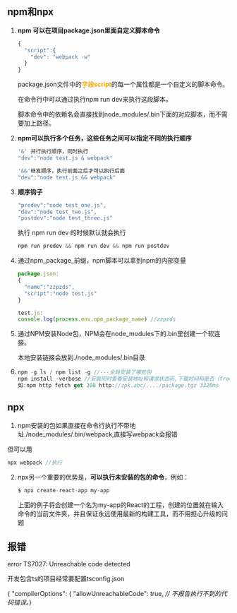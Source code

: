 ## npm和npx

1. **npm 可以在项目package.json里面自定义脚本命令**

   ```js
   {
     "script":{
       "dev": "webpack -w"
     }
   }
   ```

   package.json文件中的<span style="color:orange">**字段script**</span>的每一个属性都是一个自定义的脚本命令。

   在命令行中可以通过执行npm run dev来执行这段脚本。

   脚本命令中的依赖名会直接找到node_modules/.bin下面的对应脚本，而不需要加上路径。

2. **npm可以执行多个任务，这些任务之间可以指定不同的执行顺序**

   ```js
   '&' 并行执行顺序，同时执行
   "dev":"node test.js & webpack"
   
   '&&'继发顺序，执行前面之后才可以执行后面
   "dev":"node test.js && webpack"
   ```

3. **顺序钩子**

   ```js
   "predev":"node test_one.js",
   "dev":"node test_two.js",
   "postdev":"node test_three.js"
   ```

   执行 npm run dev 的时候默认就会执行

   ```js
   npm run predev && npm run dev && npm run postdev
   ```

   

4. 通过npm_package_前缀，npm脚本可以拿到npm的内部变量

   ```js
   package.json:
   {
     "name":"zzpzds",
     "script":"node test.js"
   }
   
   test.js:
   console.log(process.env.npm_package_name) //zzpzds
   ```

5. 通过NPM安装Node包，NPM会在node_modules下的.bin里创建一个软连接。

   本地安装链接会放到./node_modules/.bin目录

6. ```js
   npm -g ls / npm list -g //---全局安装了哪些包
   npm install -verbose //安装同时查看安装地址和请求状态码,下载时间和是否（from cache）
   如:npm http fetch get 200 http://zpk.abc/..../package.tgz 3320ms 
   ```

## npx

1. npm安装的包如果直接在命令行执行不带地址./node_modules/.bin/webpack,直接写webpack会报错

但可以用

```js
npx webpack //执行
```

2. npx另一个重要的优势是，**可以执行未安装的包的命令**，例如：

   ```js
   $ npx create-react-app my-app
   ```

   

   上面的例子将会创建一个名为my-app的React的工程，创建的位置就在输入命令的当前文件夹，并且保证永远使用最新的构建工具，而不用担心升级的问题



## **报错** 

error TS7027: Unreachable code detected

开发包含ts的项目经常要配置tsconfig.json

{  "compilerOptions": {    "allowUnreachableCode": true, *// 不报告执行不到的代码错误。*}